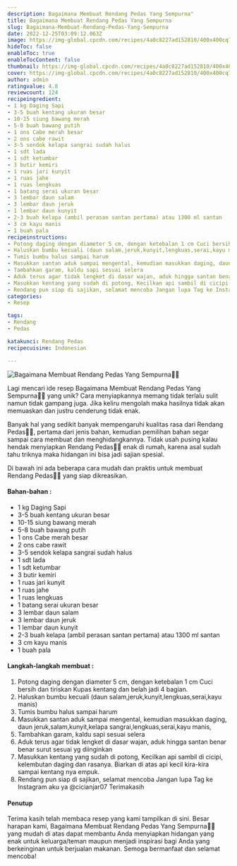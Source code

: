 ```yaml
---
description: Bagaimana Membuat Rendang Pedas Yang Sempurna"
title: Bagaimana Membuat Rendang Pedas Yang Sempurna
slug: Bagaimana-Membuat-Rendang-Pedas-Yang-Sempurna
date: 2022-12-25T03:09:12.063Z
image: https://img-global.cpcdn.com/recipes/4a0c8227ad152810/400x400cq70/photo.jpg
hideToc: false
enableToc: true
enableTocContent: false
thumbnail: https://img-global.cpcdn.com/recipes/4a0c8227ad152810/400x400cq70/photo.jpg
cover: https://img-global.cpcdn.com/recipes/4a0c8227ad152810/400x400cq70/photo.jpg
author: admin
ratingvalue: 4.8
reviewcount: 124
recipeingredient:
- 1 kg Daging Sapi
- 3-5 buah kentang ukuran besar
- 10-15 siung bawang merah
- 5-8 buah bawang putih
- 1 ons Cabe merah besar
- 2 ons cabe rawit
- 3-5 sendok kelapa sangrai sudah halus
- 1 sdt lada
- 1 sdt ketumbar
- 3 butir kemiri
- 1 ruas jari kunyit
- 1 ruas jahe
- 1 ruas lengkuas
- 1 batang serai ukuran besar
- 3 lembar daun salam
- 3 lembar daun jeruk
- 1 lembar daun kunyit
- 2-3 buah kelapa (ambil perasan santan pertama) atau 1300 ml santan
- 3 cm kayu manis
- 1 buah pala
recipeinstructions:
- Potong daging dengan diameter 5 cm, dengan ketebalan 1 cm Cuci bersih dan tiriskan Kupas kentang dan belah jadi 4 bagian.
- Haluskan bumbu kecuali (daun salam,jeruk,kunyit,lengkuas,serai,kayu manis)
- Tumis bumbu halus sampai harum
- Masukkan santan aduk sampai mengental, kemudian masukkan daging, daun jeruk,salam,kunyit,kelapa sangrai,lengkuas,serai,kayu manis,
- Tambahkan garam, kaldu sapi sesuai selera
- Aduk terus agar tidak lengket di dasar wajan, aduk hingga santan benar benar surut sesuai yg diinginkan
- Masukkan kentang yang sudah di potong, Kecilkan api sambil di cicipi, kelembutan daging dan rasanya. Biarkan di atas api kecil kira-kira sampai kentang nya empuk.
- Rendang pun siap di sajikan, selamat mencoba Jangan lupa Tag ke Instagram aku ya @cicianjar07 Terimakasih
categories:
- Resep

tags:
- Rendang
- Pedas

katakunci: Rendang Pedas
recipecuisine: Indonesian

---
```


![Bagaimana Membuat Rendang Pedas Yang Sempurna👩‍🍳](https://img-global.cpcdn.com/recipes/4a0c8227ad152810/400x400cq70/photo.jpg)

Lagi mencari ide resep Bagaimana Membuat Rendang Pedas Yang Sempurna👩‍🍳 yang unik? Cara menyiapkannya memang tidak terlalu sulit namun tidak gampang juga. Jika keliru mengolah maka hasilnya tidak akan memuaskan dan justru cenderung tidak enak.

Banyak hal yang sedikit banyak mempengaruhi kualitas rasa dari Rendang Pedas👩‍🍳, pertama dari jenis bahan, kemudian pemilihan bahan segar sampai cara membuat dan menghidangkannya. Tidak usah pusing kalau hendak menyiapkan Rendang Pedas👩‍🍳 enak di rumah, karena asal sudah tahu triknya maka hidangan ini bisa jadi sajian spesial.

Di bawah ini ada beberapa cara mudah dan praktis untuk membuat Rendang Pedas👩‍🍳 yang siap dikreasikan.

<!--inarticleads1-->

#### Bahan-bahan :

- 1 kg Daging Sapi
- 3-5 buah kentang ukuran besar
- 10-15 siung bawang merah
- 5-8 buah bawang putih
- 1 ons Cabe merah besar
- 2 ons cabe rawit
- 3-5 sendok kelapa sangrai sudah halus
- 1 sdt lada
- 1 sdt ketumbar
- 3 butir kemiri
- 1 ruas jari kunyit
- 1 ruas jahe
- 1 ruas lengkuas
- 1 batang serai ukuran besar
- 3 lembar daun salam
- 3 lembar daun jeruk
- 1 lembar daun kunyit
- 2-3 buah kelapa (ambil perasan santan pertama) atau 1300 ml santan
- 3 cm kayu manis
- 1 buah pala

<!--inarticleads2-->

#### Langkah-langkah membuat :

1. Potong daging dengan diameter 5 cm, dengan ketebalan 1 cm Cuci bersih dan tiriskan Kupas kentang dan belah jadi 4 bagian.
1. Haluskan bumbu kecuali (daun salam,jeruk,kunyit,lengkuas,serai,kayu manis)
1. Tumis bumbu halus sampai harum
1. Masukkan santan aduk sampai mengental, kemudian masukkan daging, daun jeruk,salam,kunyit,kelapa sangrai,lengkuas,serai,kayu manis,
1. Tambahkan garam, kaldu sapi sesuai selera
1. Aduk terus agar tidak lengket di dasar wajan, aduk hingga santan benar benar surut sesuai yg diinginkan
1. Masukkan kentang yang sudah di potong, Kecilkan api sambil di cicipi, kelembutan daging dan rasanya. Biarkan di atas api kecil kira-kira sampai kentang nya empuk.
1. Rendang pun siap di sajikan, selamat mencoba Jangan lupa Tag ke Instagram aku ya @cicianjar07 Terimakasih

#### Penutup

Terima kasih telah membaca resep yang kami tampilkan di sini. Besar harapan kami, Bagaimana Membuat Rendang Pedas Yang Sempurna👩‍🍳 yang mudah di atas dapat membantu Anda menyiapkan hidangan yang enak untuk keluarga/teman maupun menjadi inspirasi bagi Anda yang berkeinginan untuk berjualan makanan. Semoga bermanfaat dan selamat mencoba!